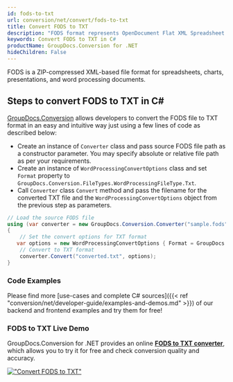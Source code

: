 ```yaml
---
id: fods-to-txt
url: conversion/net/convert/fods-to-txt
title: Convert FODS to TXT
description: "FODS format represents OpenDocument Flat XML Spreadsheet with .fods extension. Learn how to convert FODS to TXT file programmatically in C# language using GroupDocs.Conversion for .NET library."
keywords: Convert FODS to TXT in C#
productName: GroupDocs.Conversion for .NET
hideChildren: False
---
```


FODS is a ZIP-compressed XML-based file format for spreadsheets, charts, presentations, and word processing documents.

## Steps to convert FODS to TXT in C#

[GroupDocs.Conversion](https://products.groupdocs.com/conversion/net) allows developers to convert the FODS file to TXT format in an easy and intuitive way just using a few lines of code as described below:

* Create an instance of `Converter` class and pass source FODS file path as a constructor parameter. You may specify absolute or relative file path as per your requirements. 
* Create an instance of `WordProcessingConvertOptions` class and set `Format` property to `GroupDocs.Conversion.FileTypes.WordProcessingFileType.Txt`.
* Call `Converter` class `Convert` method and pass the filename for the converted TXT file and the `WordProcessingConvertOptions` object from the previous step as parameters.

```csharp
// Load the source FODS file
using (var converter = new GroupDocs.Conversion.Converter("sample.fods"))
{
    // Set the convert options for TXT format
   var options = new WordProcessingConvertOptions { Format = GroupDocs.Conversion.FileTypes.WordProcessingFileType.Txt };
    // Convert to TXT format
    converter.Convert("converted.txt", options);
}
```

### Code Examples

Please find more [use-cases and complete C# sources]({{< ref "conversion/net/developer-guide/examples-and-demos.md" >}}) of our backend and frontend examples and try them for free!

### FODS to TXT Live Demo

GroupDocs.Conversion for .NET provides an online [**FODS to TXT converter**](https://products.groupdocs.app/conversion/fods-to-txt), which allows you to try it for free and check conversion quality and accuracy.

[!["Convert FODS to TXT"](conversion/net/images/convert-to-txt/convert-fods-to-txt.png)](https://products.groupdocs.app/conversion/fods-to-txt)